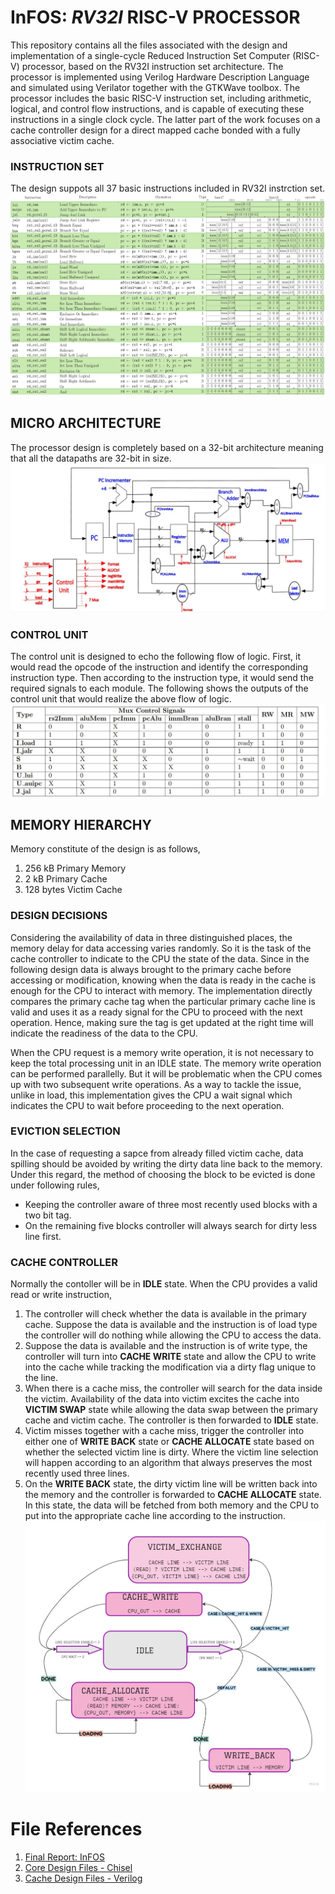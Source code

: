# **InFOS**: *RV32I* RISC-V PROCESSOR
This repository contains all the files associated with the design and implementation of a single-cycle Reduced Instruction Set Computer (RISC-V) processor, based on the RV32I instruction set architecture. The processor is implemented using Verilog Hardware Description Language and simulated using Verilator together with the GTKWave toolbox. The processor includes the basic RISC-V instruction set, including arithmetic, logical, and control flow instructions, and is capable of executing these instructions in a single clock cycle. The latter part of the work focuses on a cache controller design for a direct mapped cache bonded with a
fully associative victim cache.

### INSTRUCTION SET
The design suppots all 37 basic instructions included in RV32I instrction set.
![ISA](./FINAL_REPORT/Images/isa.jpg)

## MICRO ARCHITECTURE
The processor design is completely based on a 32-bit architecture meaning that all the datapaths are 32-bit in size.
![MICRO ARCHITECTURE](./FINAL_REPORT/Images/micro.jpg)

### CONTROL UNIT
The control unit is designed to echo the following flow of logic. First, it would read the opcode of the instruction and identify the corresponding instruction type. Then according to the instruction type, it would send the required signals to each module. The following shows the outputs of the control unit that would realize the above flow of logic.
![CONTROL](./FINAL_REPORT/Images/control_sig.jfif)

## MEMORY HIERARCHY
Memory constitute of the design is as follows,<br>
1. 256 kB Primary Memory
2. 2 kB Primary Cache
3. 128 bytes Victim Cache
### DESIGN DECISIONS
Considering the availability of data in three distinguished places, the memory delay for data accessing varies randomly. So it is the task of the cache controller to indicate to the CPU the state of the data. Since in the following design data is always brought to the primary cache before accessing or modification, knowing when the data is ready in the cache is enough for the CPU to interact with memory. The implementation directly compares the primary cache tag when the particular primary cache line is valid and uses it as a ready signal for the CPU to proceed with the next operation. Hence, making sure the tag is get updated at the right time will indicate the readiness of the data to the CPU.

When the CPU request is a memory write operation, it is not necessary to keep the total processing unit in an IDLE state. The memory write operation can be performed parallelly. But it will be problematic when the CPU comes up with two subsequent write operations. As a way to tackle the issue, unlike in load, this implementation gives the CPU a wait signal which indicates the CPU to wait before proceeding to the next operation.
### EVICTION SELECTION
In the case of requesting a sapce from already filled victim cache, data spilling should be avoided by writing the dirty data line back to the memory. Under this regard, the method of choosing the block to be evicted is done under following rules,
- Keeping the controller aware of three most recently used blocks with a two bit tag.
- On the remaining five blocks controller will always search for dirty less line first. 
### CACHE CONTROLLER
Normally the contoller will be in **IDLE** state. When the CPU provides a valid read or write instruction,
1. The controller will check whether the data is available in the primary cache. Suppose the data is available and the instruction is of load type the controller will do nothing while allowing the CPU to access the data.
2. Suppose the data is available and the instruction is of write type, the controller will turn into **CACHE WRITE** state and allow the CPU to write into the cache while tracking the modification via a dirty flag unique to the line.
3. When there is a cache miss, the controller will search for the data inside the victim. Availability of the data into victim excites the cache into **VICTIM SWAP** state while allowing the data swap between the primary cache and victim cache. The controller is then forwarded to **IDLE** state.
4. Victim misses together with a cache miss, trigger the controller into either one of **WRITE BACK** state or **CACHE ALLOCATE** state based on whether the selected victim line is dirty. Where the victim line selection will happen according to an algorithm that always preserves the most recently used three lines.
5. On the **WRITE BACK** state, the dirty victim line will be written back into the memory and the controller is forwarded to **CACHE ALLOCATE** state. In this state, the data will be fetched from both memory and the CPU to put into the appropriate cache line according to the instruction.
![FSM](./FINAL_REPORT/Images/cache_fsm.jpg)

# File References
1. [Final Report: InFOS](./FINAL_REPORT/Group12_INFOS_Processor_Design_Report.pdf)
2. [Core Design Files - Chisel](./PROCESSOR_CORE/src/main/scala/)
3. [Cache Design Files - Verilog](./CACHE/design_srcs/)